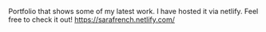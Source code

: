 Portfolio that shows some of my latest work. I have hosted it via netlify. Feel free to check it out! https://sarafrench.netlify.com/
